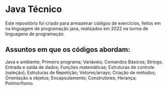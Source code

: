 # Java Técnico

Este repositório foi criado para armazenar códigos de exercícios, feitos em na linguagem de programação java, realizados em 2022 na turma de linguagens de programação.

## Assuntos em que os códigos abordam:

Java e ambiente;
Primeiro programa;
Variáveis;
Comandos Básicos;
Strings;
Entrada e saída de dados;
Funções matemáticas;
Estruturas de controle (seleção);
Estruturas de Repetição;
Vetores/arrays;
Criação de métodos;
Orientação a objetos;
Encapsulamento;
Construtores;
Herança;
Polimorfismo.